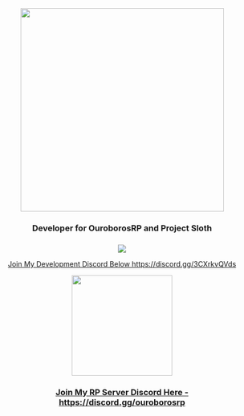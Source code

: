 <div align="center">
  <kbd>
  <img src="https://media.discordapp.net/attachments/420673025214644236/1011442827043012658/xViperAG_2.png" width="405">
  </kbd>
  <h3 align="center">Developer for OuroborosRP and Project Sloth<h3>
</div>
<p align="center">
  <tr>
    <td align="center" style="padding=0;width=50%;">
      <a href="https://github.com/xViperAG">
      <img src="https://github-readme-stats.vercel.app/api/?username=xViperAG&theme=dark&show_icons=true"/>
    </td>
  </tr>
</p>
<p align="center">
Join My Development Discord Below
https://discord.gg/3CXrkvQVds
</p>
<div align="center">
  <kbd>
  <img src="https://media.discordapp.net/attachments/996342018127175751/1001672364813189231/ouroborosresized.png" width="200">
  </kbd>
  <h3 align="center">Join My RP Server Discord Here - https://discord.gg/ouroborosrp<h3>
</div>

<!--### Hi there 👋
**xViperAG/xViperAG** is a ✨ _special_ ✨ repository because its `README.md` (this file) appears on your GitHub profile.

Here are some ideas to get you started:

- 🔭 I’m currently working on ...
- 🌱 I’m currently learning ...
- 👯 I’m looking to collaborate on ...
- 🤔 I’m looking for help with ...
- 💬 Ask me about ...
- 📫 How to reach me: ...
- 😄 Pronouns: ...
- ⚡ Fun fact: ...
-->
